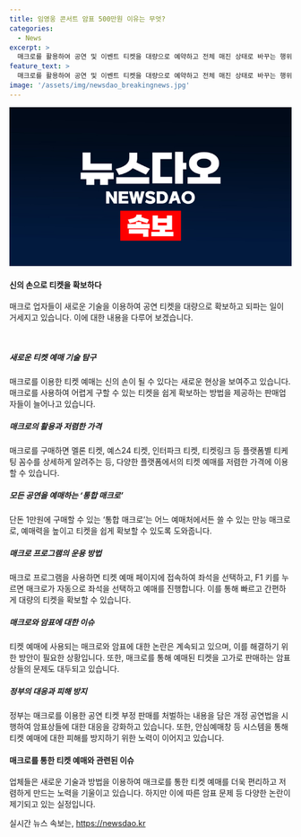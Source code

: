 ```yaml
---
title: 임영웅 콘서트 암표 500만원 이유는 무엇?
categories:
  - News
excerpt: >
  매크로를 활용하여 공연 및 이벤트 티켓을 대량으로 예약하고 전체 매진 상태로 바꾸는 행위가 일상화되고 있습니다. 이뿐만 아니라 매크로를 구매하여 티켓 예매를 성공시키는 방법 및 실제로 티켓을 더 비싸게 판매하는 암표상들의 활동까지 소개됩니다. 이러한 상황에서 정부의 규제도 등장했으나, 시스템적으로 차단할 수 있는 방법이 없는 것으로 나타났습니다. 이에 대한 해결책은 아직까지 모호하지만, 관심과 노력이 필요합니다.
feature_text: >
  매크로를 활용하여 공연 및 이벤트 티켓을 대량으로 예약하고 전체 매진 상태로 바꾸는 행위가 일상화되고 있습니다. 이뿐만 아니라 매크로를 구매하여 티켓 예매를 성공시키는 방법 및 실제로 티켓을 더 비싸게 판매하는 암표상들의 활동까지 소개됩니다. 이러한 상황에서 정부의 규제도 등장했으나, 시스템적으로 차단할 수 있는 방법이 없는 것으로 나타났습니다. 이에 대한 해결책은 아직까지 모호하지만, 관심과 노력이 필요합니다.
image: '/assets/img/newsdao_breakingnews.jpg'
---
```


<p><img src="/assets/img/newsdao_breakingnews.jpg" alt="pcversion 속보" /></p>

<h4>신의 손으로 티켓을 확보하다</h4>

<p>매크로 업자들이 새로운 기술을 이용하여 공연 티켓을 대량으로 확보하고 되파는 일이 거세지고 있습니다. 이에 대한 내용을 다루어 보겠습니다.</p>

<p><br></p>

<h5>새로운 티켓 예매 기술 탐구</h5>

<p>매크로를 이용한 티켓 예매는 신의 손이 될 수 있다는 새로운 현상을 보여주고 있습니다. 매크로를 사용하여 어렵게 구할 수 있는 티켓을 쉽게 확보하는 방법을 제공하는 판매업자들이 늘어나고 있습니다.</p>

<h5>매크로의 활용과 저렴한 가격</h5>

<p>매크로를 구매하면 멜론 티켓, 예스24 티켓, 인터파크 티켓, 티켓링크 등 플랫폼별 티케팅 꼼수를 상세하게 알려주는 등, 다양한 플랫폼에서의 티켓 예매를 저렴한 가격에 이용할 수 있습니다.</p>

<h5>모든 공연을 예매하는 ‘통합 매크로’</h5>

<p>단돈 1만원에 구매할 수 있는 ‘통합 매크로’는 어느 예매처에서든 쓸 수 있는 만능 매크로로, 예매력을 높이고 티켓을 쉽게 확보할 수 있도록 도와줍니다.</p>

<h5>매크로 프로그램의 운용 방법</h5>

<p>매크로 프로그램을 사용하면 티켓 예매 페이지에 접속하여 좌석을 선택하고, F1 키를 누르면 매크로가 자동으로 좌석을 선택하고 예매를 진행합니다. 이를 통해 빠르고 간편하게 대량의 티켓을 확보할 수 있습니다.</p>

<h5>매크로와 암표에 대한 이슈</h5>

<p>티켓 예매에 사용되는 매크로와 암표에 대한 논란은 계속되고 있으며, 이를 해결하기 위한 방안이 필요한 상황입니다. 또한, 매크로를 통해 예매된 티켓을 고가로 판매하는 암표상들의 문제도 대두되고 있습니다.</p>

<h5>정부의 대응과 피해 방지</h5>

<p>정부는 매크로를 이용한 공연 티켓 부정 판매를 처벌하는 내용을 담은 개정 공연법을 시행하여 암표상들에 대한 대응을 강화하고 있습니다. 또한, 안심예매창 등 시스템을 통해 티켓 예매에 대한 피해를 방지하기 위한 노력이 이어지고 있습니다.</p>

<h4>매크로를 통한 티켓 예매와 관련된 이슈</h4>

<p>업체들은 새로운 기술과 방법을 이용하여 매크로를 통한 티켓 예매를 더욱 편리하고 저렴하게 만드는 노력을 기울이고 있습니다. 하지만 이에 따른 암표 문제 등 다양한 논란이 제기되고 있는 실정입니다.</p>
실시간 뉴스 속보는, <a href="https://newsdao.kr" rel="dofollow">https://newsdao.kr</a>


